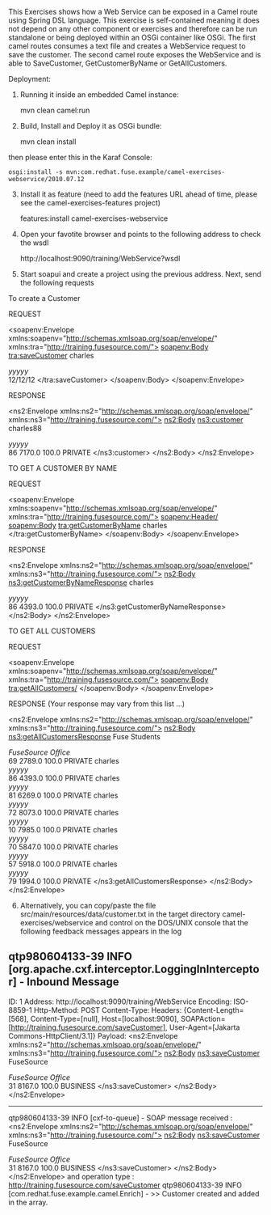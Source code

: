 This Exercises shows how a Web Service can be exposed in a Camel route using Spring DSL language. This exercise is self-contained
meaning it does not depend on any other component or exercises and therefore can be run standalone or being deployed
within an OSGi container like OSGi. The first camel routes consumes a text file and creates a WebService request to save the customer.
The second camel route exposes the WebService and is able to SaveCustomer, GetCustomerByName or GetAllCustomers.

Deployment:

1) Running it inside an embedded Camel instance:

    mvn clean camel:run

2) Build, Install and Deploy it as OSGi bundle:

    mvn clean install

then please enter this in the Karaf Console:

    osgi:install -s mvn:com.redhat.fuse.example/camel-exercises-webservice/2010.07.12

3) Install it as feature (need to add the features URL ahead of time, please see the camel-exercises-features project)

    features:install camel-exercises-webservice

4) Open your favotite browser and points to the following address to check the wsdl

    http://localhost:9090/training/WebService?wsdl

5) Start soapui and create a project using the previous address. Next, send the following requests

To create a Customer

REQUEST

<?xml version="1.0" encoding="UTF-8"?>
<soapenv:Envelope
   xmlns:soapenv="http://schemas.xmlsoap.org/soap/envelope/"
   xmlns:tra="http://training.fusesource.com/">
   <soapenv:Body>
      <tra:saveCustomer>
         <customer>
            <name>charles</name>
            <address>yyyyy</address>
            <birthDate>12/12/12</birthDate>
         </customer>
      </tra:saveCustomer>
   </soapenv:Body>
</soapenv:Envelope>

RESPONSE

<ns2:Envelope xmlns:ns2="http://schemas.xmlsoap.org/soap/envelope/" xmlns:ns3="http://training.fusesource.com/">
   <ns2:Body>
      <ns3:customer>
         <name>charles88</name>
         <address>yyyyy</address>
         <numOrders>86</numOrders>
         <revenue>7170.0</revenue>
         <test>100.0</test>
         <type>PRIVATE</type>
      </ns3:customer>
   </ns2:Body>
</ns2:Envelope>

TO GET A CUSTOMER BY NAME

REQUEST

<soapenv:Envelope xmlns:soapenv="http://schemas.xmlsoap.org/soap/envelope/" xmlns:tra="http://training.fusesource.com/">
   <soapenv:Header/>
   <soapenv:Body>
      <tra:getCustomerByName>
         <name>charles</name>
      </tra:getCustomerByName>
   </soapenv:Body>
</soapenv:Envelope>

RESPONSE

<ns2:Envelope xmlns:ns2="http://schemas.xmlsoap.org/soap/envelope/" xmlns:ns3="http://training.fusesource.com/">
   <ns2:Body>
      <ns3:getCustomerByNameResponse>
         <return>
            <name>charles</name>
            <address>yyyyy</address>
            <numOrders>86</numOrders>
            <revenue>4393.0</revenue>
            <test>100.0</test>
            <type>PRIVATE</type>
         </return>
      </ns3:getCustomerByNameResponse>
   </ns2:Body>
</ns2:Envelope>


TO GET ALL CUSTOMERS

REQUEST

<soapenv:Envelope
   xmlns:soapenv="http://schemas.xmlsoap.org/soap/envelope/"
   xmlns:tra="http://training.fusesource.com/">
   <soapenv:Body>
      <tra:getAllCustomers/>
   </soapenv:Body>
</soapenv:Envelope>

RESPONSE  (Your response may vary from this list ...)

<ns2:Envelope xmlns:ns2="http://schemas.xmlsoap.org/soap/envelope/" xmlns:ns3="http://training.fusesource.com/">
   <ns2:Body>
      <ns3:getAllCustomersResponse>
         <return>
            <name>Fuse Students</name>
            <address>FuseSource Office</address>
            <numOrders>69</numOrders>
            <revenue>2789.0</revenue>
            <test>100.0</test>
            <type>PRIVATE</type>
         </return>
         <return>
            <name>charles</name>
            <address>yyyyy</address>
            <numOrders>86</numOrders>
            <revenue>4393.0</revenue>
            <test>100.0</test>
            <type>PRIVATE</type>
         </return>
         <return>
            <name>charles</name>
            <address>yyyyy</address>
            <numOrders>81</numOrders>
            <revenue>6269.0</revenue>
            <test>100.0</test>
            <type>PRIVATE</type>
         </return>
         <return>
            <name>charles</name>
            <address>yyyyy</address>
            <numOrders>72</numOrders>
            <revenue>8073.0</revenue>
            <test>100.0</test>
            <type>PRIVATE</type>
         </return>
         <return>
            <name>charles</name>
            <address>yyyyy</address>
            <numOrders>10</numOrders>
            <revenue>7985.0</revenue>
            <test>100.0</test>
            <type>PRIVATE</type>
         </return>
         <return>
            <name>charles</name>
            <address>yyyyy</address>
            <numOrders>70</numOrders>
            <revenue>5847.0</revenue>
            <test>100.0</test>
            <type>PRIVATE</type>
         </return>
         <return>
            <name>charles</name>
            <address>yyyyy</address>
            <numOrders>57</numOrders>
            <revenue>5918.0</revenue>
            <test>100.0</test>
            <type>PRIVATE</type>
         </return>
         <return>
            <name>charles</name>
            <address>yyyyy</address>
            <numOrders>79</numOrders>
            <revenue>1994.0</revenue>
            <test>100.0</test>
            <type>PRIVATE</type>
         </return>
      </ns3:getAllCustomersResponse>
   </ns2:Body>
</ns2:Envelope>


6) Alternatively, you can copy/paste the file src/main/resources/data/customer.txt in the target
   directory camel-exercises/webservice and control on the DOS/UNIX console that the following feedback messages appears in the
   log

qtp980604133-39 INFO [org.apache.cxf.interceptor.LoggingInInterceptor] - Inbound Message
----------------------------
ID: 1
Address: http://localhost:9090/training/WebService
Encoding: ISO-8859-1
Http-Method: POST
Content-Type:
Headers: {Content-Length=[568], Content-Type=[null], Host=[localhost:9090], SOAPAction=[http://training.fusesource.com/saveCustomer], User-Agent=[Jakarta Commons-HttpClient/3.1]}
Payload: <?xml version="1.0" encoding="UTF-8" standalone="yes"?>
<ns2:Envelope xmlns:ns2="http://schemas.xmlsoap.org/soap/envelope/" xmlns:ns3="http://training.fusesource.com/">
    <ns2:Body>
        <ns3:saveCustomer>
            <customer>
                <name>FuseSource</name>
                <address>FuseSource Office</address>
                <numOrders>31</numOrders>
                <revenue>8167.0</revenue>
                <test>100.0</test>
                <type>BUSINESS</type>
            </customer>
        </ns3:saveCustomer>
    </ns2:Body>
</ns2:Envelope>

--------------------------------------
qtp980604133-39 INFO [cxf-to-queue] - SOAP message received : <?xml version="1.0" encoding="UTF-8" standalone="yes"?>
<ns2:Envelope xmlns:ns2="http://schemas.xmlsoap.org/soap/envelope/" xmlns:ns3="http://training.fusesource.com/">
    <ns2:Body>
        <ns3:saveCustomer>
            <customer>
                <name>FuseSource</name>
                <address>FuseSource Office</address>
                <numOrders>31</numOrders>
                <revenue>8167.0</revenue>
                <test>100.0</test>
                <type>BUSINESS</type>
            </customer>
        </ns3:saveCustomer>
    </ns2:Body>
</ns2:Envelope>
 and operation type : http://training.fusesource.com/saveCustomer
qtp980604133-39 INFO [com.redhat.fuse.example.camel.Enrich] - >> Customer created and added in the array.